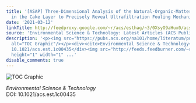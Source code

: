 ```yaml
---
title: '[ASAP] Three-Dimensional Analysis of the Natural-Organic-Matter Distribution
  in the Cake Layer to Precisely Reveal Ultrafiltration Fouling Mechanisms'
date: '2021-03-12'
linkTitle: http://feedproxy.google.com/~r/acs/esthag/~3/0XsyO9aHux0/acs.est.1c00435
source: 'Environmental Science & Technology: Latest Articles (ACS Publications)'
description: '<p><img src="https://pubs.acs.org/na101/home/literatum/publisher/achs/journals/content/esthag/0/esthag.ahead-of-print/acs.est.1c00435/20210312/images/medium/es1c00435_0008.gif"
  alt="TOC Graphic"/></p><div><cite>Environmental Science & Technology</cite></div><div>DOI:
  10.1021/acs.est.1c00435</div><img src="http://feeds.feedburner.com/~r/acs/esthag/~4/0XsyO9aHux0"
  height="1" width="1" ...'
disable_comments: true
---
```

<p><img src="https://pubs.acs.org/na101/home/literatum/publisher/achs/journals/content/esthag/0/esthag.ahead-of-print/acs.est.1c00435/20210312/images/medium/es1c00435_0008.gif" alt="TOC Graphic"/></p><div><cite>Environmental Science & Technology</cite></div><div>DOI: 10.1021/acs.est.1c00435</div><img src="http://feeds.feedburner.com/~r/acs/esthag/~4/0XsyO9aHux0" height="1" width="1" ...